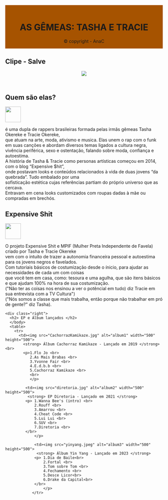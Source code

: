 <!DOCTYPE html>
<html lang="pt-br">
  <head>
 <meta name="viewport" content="width=device-width, initial-scale=1.0">
 <link rel="stylesheet" type="text/css" href="blog css.css"/> 
 </head>
  <body>
    <div style="background-color: #a65300;
             padding:15px;
             text-align:center">
             <h1> AS GÊMEAS: TASHA E TRACIE </h1>
             © copyright - AnaC
             </div>

   <div class="margin-top"> 
   <h2> Clipe - Salve </h2>
   <header>
    <img id="gif" src="Tasha e Tracie - Salve (1).gif">
    
   </header>
   </div>

   <div class="right">
    <h2> Quem são elas? </h2>
    <img src="elas.jpg" height="50" width="50"> 
    <p> é uma dupla de rappers brasileiras formada pelas irmãs gêmeas Tasha Okereke e Tracie Okereke, <br>
      que atuam na arte, moda, ativismo e musica. Elas unem o rap com o funk em suas canções e abordam diversos temas ligados a cultura negra, <br>
       vivência periférica, sexo e ostentação, falando sobre moda, confiança e autoestima. <br>
       A história de Tasha & Tracie como personas artísticas começou em 2014, com o blog “Expensive $hit”,<br> onde postavam looks e conteúdos relacionados à vida de duas jovens “da quebrada”. Tudo embalado por uma <br>
       sofisticação estética cujas referências partiam do próprio universo que as cercava. <br> Entravam em cena looks customizados com roupas dadas à mãe ou compradas em brechós.
      </p>

   </div>

   <div class="right">
    <h2> Expensive Shit </h2>
    <img src="expensive shit.png" height="50" width="50"> 
    <p> 
      O projeto Expensive Shit e MPIF (Mulher Preta Independente de Favela) criado por Tasha e Tracie Okereke <br> 
      vem com o intuito de trazer a autonomia financeira pessoal e autoestima para os jovens negros e favelados. <br>
      Com tutoriais básicos de costumização desde o ínicio, para ajudar as necessidades de cada um com coisas <br> 
      que você tem em casa, como: tesoura e uma agulha, que são itens básicos e que ajudam 100% na hora de sua costumização. <br>
      ("Não ter as coisas nos ensinou a ver o potêncial em tudo) diz Tracie em sua entrevista com a TV Cultura") <br>
      ("Nós somos a classe que mais trabalha, então porque não trabalhar em pró de gente?" diz Tasha).
    </p>
    </div>
      
    <div class="right">
      <h2> EP e Álbum lançados </h2>
      </body>
      <table>
        <tr> 
          <td><img src="CachorrazKamikaze.jpg" alt="album1" width="500" height="500">
            <strong> Álbum Cachorraz Kamikaze - Lançado em 2019 </strong> <br>
            <p>1.Flo Jo <br>
               2.As Mais Brabas <br>
               3.Yvonne Fair <br>
               4.E.d.b.b <br>
               5.Cachorraz Kamikaze <br>
               <br>
               </p>

             <td><img src="diretoria.jpg" alt="album2" width="500" height="500">
              <strong> EP Diretoria - Lançado em 2021 </strong> 
             <p> 1.Wanna Bee's (intro) <br>
                 2.Rouff <br>
                 3.Amarrou <br>
                 4.Cheat Code <br>
                 5.Lui Lui <br>
                 6.SUV <br>
                 7.Diretoria <br>
             </br>
                 </p>

                 <td><img src="yinyang.jpeg" alt="album3" width="500" height="500">
                  <strong> Álbum Yin Yang - Lançado em 2023 </strong> 
                 <p> 1.Dia de Baile<br>
                     2.Fortal <br>
                     3.Tom sobre Tom <br>
                     4.Fechamento <br>
                     5.Desce Licor<br>
                     6.Drake da Capital<br>
                 </br>
                     </p>
                </tr>
   
   <div style="background-color: rgb(220, 212, 200);
      text-align:center;
     padding:0px;
     margin-top:10px;"> 
   </div>
  </body>
</html>

